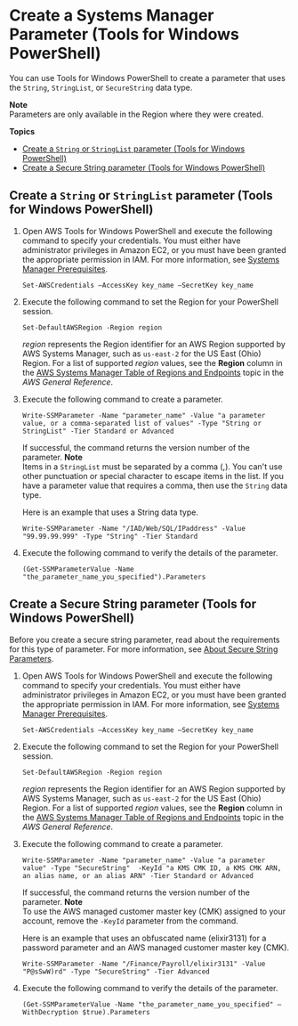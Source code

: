 # Create a Systems Manager Parameter \(Tools for Windows PowerShell\)<a name="param-create-ps"></a>

You can use Tools for Windows PowerShell to create a parameter that uses the `String`, `StringList`, or `SecureString` data type\. 

**Note**  
Parameters are only available in the Region where they were created\.

**Topics**
+ [Create a `String` or `StringList` parameter \(Tools for Windows PowerShell\)](#param-create-ps-string-stringlist)
+ [Create a Secure String parameter \(Tools for Windows PowerShell\)](#param-create-ps-securestring)

## Create a `String` or `StringList` parameter \(Tools for Windows PowerShell\)<a name="param-create-ps-string-stringlist"></a>

1. Open AWS Tools for Windows PowerShell and execute the following command to specify your credentials\. You must either have administrator privileges in Amazon EC2, or you must have been granted the appropriate permission in IAM\. For more information, see [Systems Manager Prerequisites](systems-manager-prereqs.md)\.

   ```
   Set-AWSCredentials –AccessKey key_name –SecretKey key_name
   ```

1. Execute the following command to set the Region for your PowerShell session\. 

   ```
   Set-DefaultAWSRegion -Region region
   ```

   *region* represents the Region identifier for an AWS Region supported by AWS Systems Manager, such as `us-east-2` for the US East \(Ohio\) Region\. For a list of supported *region* values, see the **Region** column in the [AWS Systems Manager Table of Regions and Endpoints](https://docs.aws.amazon.com/general/latest/gr/rande.html#ssm_region) topic in the *AWS General Reference*\.

1. Execute the following command to create a parameter\.

   ```
   Write-SSMParameter -Name "parameter_name" -Value "a parameter value, or a comma-separated list of values" -Type "String or StringList" -Tier Standard or Advanced
   ```

   If successful, the command returns the version number of the parameter\.
**Note**  
Items in a `StringList` must be separated by a comma \(,\)\. You can't use other punctuation or special character to escape items in the list\. If you have a parameter value that requires a comma, then use the `String` data type\.

   Here is an example that uses a String data type\.

   ```
   Write-SSMParameter -Name "/IAD/Web/SQL/IPaddress" -Value "99.99.99.999" -Type "String" -Tier Standard
   ```

1. Execute the following command to verify the details of the parameter\.

   ```
   (Get-SSMParameterValue -Name "the_parameter_name_you_specified").Parameters
   ```

## Create a Secure String parameter \(Tools for Windows PowerShell\)<a name="param-create-ps-securestring"></a>

Before you create a secure string parameter, read about the requirements for this type of parameter\. For more information, see [About Secure String Parameters](sysman-paramstore-securestring.md)\.

1. Open AWS Tools for Windows PowerShell and execute the following command to specify your credentials\. You must either have administrator privileges in Amazon EC2, or you must have been granted the appropriate permission in IAM\. For more information, see [Systems Manager Prerequisites](systems-manager-prereqs.md)\.

   ```
   Set-AWSCredentials –AccessKey key_name –SecretKey key_name
   ```

1. Execute the following command to set the Region for your PowerShell session\.

   ```
   Set-DefaultAWSRegion -Region region
   ```

   *region* represents the Region identifier for an AWS Region supported by AWS Systems Manager, such as `us-east-2` for the US East \(Ohio\) Region\. For a list of supported *region* values, see the **Region** column in the [AWS Systems Manager Table of Regions and Endpoints](https://docs.aws.amazon.com/general/latest/gr/rande.html#ssm_region) topic in the *AWS General Reference*\.

1. Execute the following command to create a parameter\.

   ```
   Write-SSMParameter -Name "parameter_name" -Value "a parameter value" -Type "SecureString"  -KeyId "a KMS CMK ID, a KMS CMK ARN, an alias name, or an alias ARN" -Tier Standard or Advanced
   ```

   If successful, the command returns the version number of the parameter\.
**Note**  
To use the AWS managed customer master key \(CMK\) assigned to your account, remove the `-KeyId` parameter from the command\.

   Here is an example that uses an obfuscated name \(elixir3131\) for a password parameter and an AWS managed customer master key \(CMK\)\.

   ```
   Write-SSMParameter -Name "/Finance/Payroll/elixir3131" -Value "P@sSwW)rd" -Type "SecureString" -Tier Advanced
   ```

1. Execute the following command to verify the details of the parameter\.

   ```
   (Get-SSMParameterValue -Name "the_parameter_name_you_specified" –WithDecryption $true).Parameters
   ```